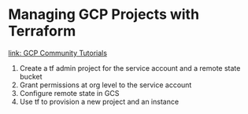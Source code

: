 # Managing GCP Projects with Terraform

[link: GCP Community Tutorials](https://cloud.google.com/community/tutorials/managing-gcp-projects-with-terraform)

1. Create a tf admin project for the service account and a remote state bucket
2. Grant permissions at org level to the service account
3. Configure remote state in GCS
4. Use tf to provision a new project and an instance
